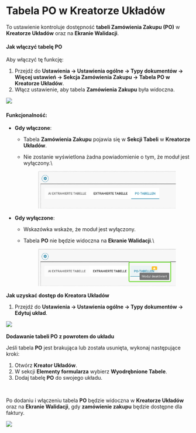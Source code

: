 # Tabela PO w Kreatorze Układów

To ustawienie kontroluje dostępność **tabeli Zamówienia Zakupu (PO)** w **Kreatorze Układów** oraz na **Ekranie Walidacji**.

#### **Jak włączyć tabelę PO**

Aby włączyć tę funkcję:

1. Przejdź do **Ustawienia → Ustawienia ogólne → Typy dokumentów → Więcej ustawień → Sekcja Zamówienia Zakupu → Tabela PO w Kreatorze Układów**.
2. Włącz ustawienie, aby tabela **Zamówienia Zakupu** była widoczna.

![](https://docs.docbits.com/~gitbook/image?url=https%3A%2F%2F578966019-files.gitbook.io%2F%7E%2Ffiles%2Fv0%2Fb%2Fgitbook-x-prod.appspot.com%2Fo%2Fspaces%252FT2n2w4uDCJvv7CJ5zrdk%252Fuploads%252Fc8KSbwIA0OyzFipEcfS5%252FiScreen%2520Shoter%2520-%2520Google%2520Chrome%2520-%2520250210131953.jpg%3Falt%3Dmedia%26token%3Dc3974264-1aeb-4c6b-bbc9-351a040c2e28\&width=768\&dpr=4\&quality=100\&sign=61fb045\&sv=2)

#### **Funkcjonalność:**

* **Gdy włączone**:
  * Tabela **Zamówienia Zakupu** pojawia się w **Sekcji Tabeli** w **Kreatorze Układów**.
  *   Nie zostanie wyświetlona żadna powiadomienie o tym, że moduł jest wyłączony.\


      <figure><img src="../../../../../.gitbook/assets/image (3).png" alt=""><figcaption></figcaption></figure>
* **Gdy wyłączone**:
  * Wskazówka wskaże, że moduł jest wyłączony.
  *   Tabela **PO** nie będzie widoczna na **Ekranie Walidacji**.\


      <figure><img src="../../../../../.gitbook/assets/image (4).png" alt=""><figcaption></figcaption></figure>

**Jak uzyskać dostęp do Kreatora Układów**

1. Przejdź do **Ustawienia → Ustawienia ogólne → Typy dokumentów → Edytuj układ**.

![](https://docs.docbits.com/~gitbook/image?url=https%3A%2F%2F578966019-files.gitbook.io%2F%7E%2Ffiles%2Fv0%2Fb%2Fgitbook-x-prod.appspot.com%2Fo%2Fspaces%252FT2n2w4uDCJvv7CJ5zrdk%252Fuploads%252FPWDPhH7uZQxm80WoN0Pa%252FiScreen%2520Shoter%2520-%2520Google%2520Chrome%2520-%2520250210135142.jpg%3Falt%3Dmedia%26token%3D4ffae022-8810-4007-a8e0-3f971636e8da\&width=768\&dpr=4\&quality=100\&sign=45c998f5\&sv=2)

**Dodawanie tabeli PO z powrotem do układu**

Jeśli tabela **PO** jest brakująca lub została usunięta, wykonaj następujące kroki:

1. Otwórz **Kreator Układów**.
2. W sekcji **Elementy formularza** wybierz **Wyodrębnione Tabele**.
3. Dodaj tabelę **PO** do swojego układu.

<div align="left"><img src="https://docs.docbits.com/~gitbook/image?url=https%3A%2F%2F578966019-files.gitbook.io%2F%7E%2Ffiles%2Fv0%2Fb%2Fgitbook-x-prod.appspot.com%2Fo%2Fspaces%252FT2n2w4uDCJvv7CJ5zrdk%252Fuploads%252FruKctR4Kn78U15xYUXIR%252FiScreen%2520Shoter%2520-%2520Google%2520Chrome%2520-%2520250210135437.jpg%3Falt%3Dmedia%26token%3D9fda3d8d-d72b-49f9-8cb7-f2eff66c5c6c&#x26;width=768&#x26;dpr=4&#x26;quality=100&#x26;sign=acacb6e3&#x26;sv=2" alt=""></div>

Po dodaniu i włączeniu tabela **PO** będzie widoczna w **Kreatorze Układów** oraz na **Ekranie Walidacji**, gdy **zamówienie zakupu** będzie dostępne dla faktury.

![](https://docs.docbits.com/~gitbook/image?url=https%3A%2F%2F578966019-files.gitbook.io%2F%7E%2Ffiles%2Fv0%2Fb%2Fgitbook-x-prod.appspot.com%2Fo%2Fspaces%252FT2n2w4uDCJvv7CJ5zrdk%252Fuploads%252FvDUUXZQhtPS1TkaqeHm1%252FiScreen%2520Shoter%2520-%2520Google%2520Chrome%2520-%2520250210133655.jpg%3Falt%3Dmedia%26token%3D3bebdb16-d12a-4224-b4e6-a3cb1fa60b9f\&width=768\&dpr=4\&quality=100\&sign=aa88173a\&sv=2)
